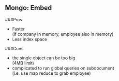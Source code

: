 Mongo: Embed
-------------

###Pros
* Faster <div class="subtext">(if company in memory, employee also in memory)</div>
* Less index space

###Cons
* the single object can be too big <div class="subtext">(4MB limit)</div>
* complicated to run global queries on subdocument <div class="subtext">(i.e. use map reduce to grab employee)</div>